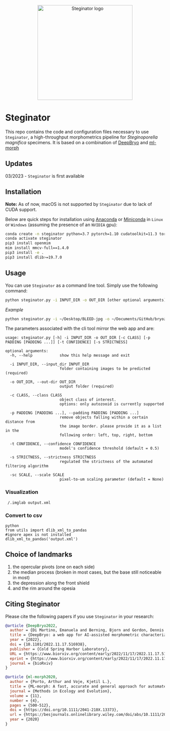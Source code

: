 <p align="center">
<img src="resources/logo.png" alt="Steginator logo" width='300' height='300' >
</p>

# Steginator

This repo contains the code and configuration files necessary to use `Steginator`, a high-throughput morphometrics pipeline for _Steginoporella magnifica_ specimens. It is based on a combination of [DeepBryo](https://github.com/agporto/DeepBryo/) and [ml-morph](https://github.com/agporto/ml-morph)

## Updates

03/2023 - `Steginator` is first available

## Installation

**Note:** As of now, macOS is not supported by `Steginator` due to lack of CUDA support.

Below are quick steps for installation using [Anaconda](https://www.anaconda.com/) or [Miniconda](https://docs.conda.io/en/latest/miniconda.html) in `Linux` or `Windows` (assuming the presence of an `NVIDIA` gpu):

```bash
conda create -n steginator python=3.7 pytorch=1.10 cudatoolkit=11.3 torchvision==0.11 -c pytorch -y
conda activate steginator
pip3 install openmim
mim install mmcv-full==1.4.0
pip3 install -e .
pip3 install dlib>=19.7.0
```

## Usage

You can use `Steginator` as a command line tool. Simply use the following command:

```bash
python steginator.py -i INPUT_DIR -o OUT_DIR [other optional arguments]
```

_Example_
```bash
python steginator.py -i ~/Desktop/BLEED-jpg -o ~/Documents/GitHub/bryozoa/Steginator-magnifica
```

The parameters associated with the cli tool mirror the web app and are:

```console
usage: steginator.py [-h] -i INPUT_DIR -o OUT_DIR [-c CLASS] [-p PADDING [PADDING ...]] [-t CONFIDENCE] [-s STRICTNESS]

optional arguments:
  -h, --help            show this help message and exit

  -i INPUT_DIR, --input_dir INPUT_DIR
                        folder containing images to be predicted (required)

  -o OUT_DIR, --out-dir OUT_DIR
                        output folder (required)

  -c CLASS, --class CLASS
                        object class of interest.
                        options: only autozooid is currently supported

  -p PADDING [PADDING ...], --padding PADDING [PADDING ...]
                        remove objects falling within a certain distance from
                        the image border. please provide it as a list in the
                        following order: left, top, right, bottom

  -t CONFIDENCE, --confidence CONFIDENCE
                        model's confidence threshold (default = 0.5)

  -s STRICTNESS, --strictness STRICTNESS
                        regulated the strictness of the automated filtering algorithm

  -sc SCALE, --scale SCALE
                        pixel-to-um scaling parameter (default = None)
```

### Visualization
``` /.imglab output.xml```

### Convert to csv
```
python
from utils import dlib_xml_to_pandas
#ignore apex is not installed
dlib_xml_to_pandas('output.xml')
```

## Choice of landmarks
1)  the opercular pivots (one on each side)
2)  the median process (broken in most cases, but the base still noticeable in most)
3) the depression along the front shield
4) and the rim around the opesia

## Citing Steginator

Please cite the following papers if you use `Steginator` in your research:

```bibtex
@article {DeepBryo2022,
  author = {Di Martino, Emanuela and Berning, Bjorn and Gordon, Dennis P. and Kuklinski, Piotr and Liow, Lee Hsiang and Ramsfjell, Mali H. and Ribeiro, Henrique L. and Smith, Abigail M. and Taylor, Paul D. and Voje, Kjetil L. and Waeschenbach, Andrea and Porto, Arthur},
  title = {DeepBryo: a web app for AI-assisted morphometric characterization of cheilostome bryozoans},
  year = {2022},
  doi = {10.1101/2022.11.17.516938},
  publisher = {Cold Spring Harbor Laboratory},
  URL = {https://www.biorxiv.org/content/early/2022/11/17/2022.11.17.516938},
  eprint = {https://www.biorxiv.org/content/early/2022/11/17/2022.11.17.516938.full.pdf},
  journal = {bioRxiv}
}

@article {ml-morph2020,
  author = {Porto, Arthur and Voje, Kjetil L.},
  title = {ML-morph: A fast, accurate and general approach for automated detection and landmarking of biological structures in images},
  journal = {Methods in Ecology and Evolution},
  volume = {11},
  number = {4},
  pages = {500-512},
  doi = {https://doi.org/10.1111/2041-210X.13373},
  url = {https://besjournals.onlinelibrary.wiley.com/doi/abs/10.1111/2041-210X.13373},
  year = {2020}
}

```
